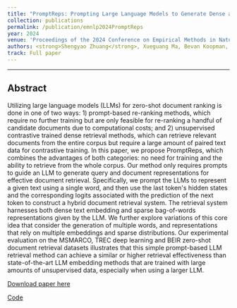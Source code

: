 ```yaml
---
title: "PromptReps: Prompting Large Language Models to Generate Dense and Sparse Representations for Zero-Shot Document Retrieval"
collection: publications
permalink: /publication/emnlp2024PromptReps
year: 2024
venue: 'Proceedings of the 2024 Conference on Empirical Methods in Natural Language Processing (EMNLP'24)'
authors: <strong>Shengyao Zhuang</strong>, Xueguang Ma, Bevan Koopman, Jimmy Lin, and Guido Zuccon.
track: Full paper
---
```

---

## Abstract
Utilizing large language models (LLMs) for zero-shot document ranking is done in one of two ways: 1) prompt-based re-ranking methods, which require no further training but are only feasible for re-ranking a handful of candidate documents due to computational costs; and 2) unsupervised contrastive trained dense retrieval methods, which can retrieve relevant documents from the entire corpus but require a large amount of paired text data for contrastive training. 
In this paper, we propose PromptReps, which combines the advantages of both categories: no need for training and the ability to retrieve from the whole corpus. Our method only requires prompts to guide an LLM to generate query and document representations for effective document retrieval. Specifically, we prompt the LLMs to represent a given text using a single word, and then use the last token's hidden states and the corresponding logits associated with the prediction of the next token to construct a hybrid document retrieval system. The retrieval system harnesses both dense text embedding and sparse bag-of-words representations given by the LLM. We further explore variations of this core idea that consider the generation of multiple words, and representations that rely on multiple embeddings and sparse distributions. Our experimental evaluation on the MSMARCO, TREC deep learning and BEIR zero-shot document retrieval datasets illustrates that this simple prompt-based LLM retrieval method can achieve a similar or higher retrieval effectiveness than state-of-the-art LLM embedding methods that are trained with large amounts of unsupervised data, especially when using a larger LLM.

[Download paper here](https://arxiv.org/pdf/2404.18424)

[Code](https://github.com/ielab/PromptReps)
